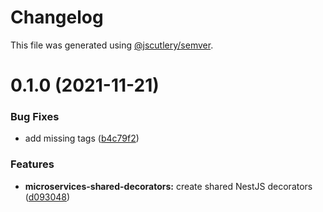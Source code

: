 # Changelog

This file was generated using [@jscutlery/semver](https://github.com/jscutlery/semver).

# 0.1.0 (2021-11-21)


### Bug Fixes

* add missing tags ([b4c79f2](https://github.com/getlarge/ticketing/commit/b4c79f28480cb089f4979bd4fe50fa421487e216))


### Features

* **microservices-shared-decorators:** create shared NestJS decorators ([d093048](https://github.com/getlarge/ticketing/commit/d093048640409b44bf289e0fe77cee5e6fdc5044))
